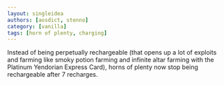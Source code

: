 ```yaml
---
layout: singleidea
authors: [aosdict, stenno]
category: [vanilla]
tags: [horn of plenty, charging]
---
```

Instead of being perpetually rechargeable (that opens up a lot of exploits and farming like smoky potion farming and infinite altar farming with the Platinum Yendorian Express Card), horns of plenty now stop being rechargeable after 7 recharges.
